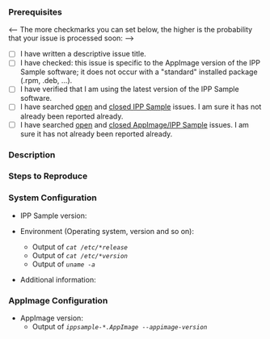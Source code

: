 ### Prerequisites

<-- The more checkmarks you can set below, the higher is the probability that your issue is processed soon: -->

- [ ] I have written a descriptive issue title.
- [ ] I have checked: this issue is specific to the AppImage version of the IPP Sample software; it does not occur with a "standard" installed package (.rpm, .deb, ...).
- [ ] I have verified that I am using the latest version of the IPP Sample software.
- [ ] I have searched [open](https://github.com/istopwg/ippsample/issues) and [closed IPP Sample](https://github.com/istopwg/ippsample/issues?q=is%3Aissue+is%3Aclosed) issues. I am sure it has not already been reported already.
- [ ] I have searched [open](https://github.com/KurtPfeifle/ippsample/issues) and [closed AppImage/IPP Sample](https://github.com/KurtPfeifle/ippsample/issues?q=is%3Aissue+is%3Aclosed) issues. I am sure it has not already been reported already.

### Description
<!-- A description of the bug or feature -->

### Steps to Reproduce
<!-- List of steps, sample code, failing test or link to a project that reproduces the behavior.
     Make sure you place a stack trace inside a code (```) block to avoid linking unrelated issues -->

### System Configuration
<!-- Tell us about the environment where you are experiencing the bug -->

- IPP Sample version:

- Environment (Operating system, version and so on):
    + Output of *`cat /etc/*release`*
    + Output of *`cat /etc/*version`*
    + Output of *`uname -a`*

- Additional information:

### AppImage Configuration

- AppImage version:
    + Output of *`ippsample-*.AppImage --appimage-version`*

<!-- Thanks for reporting the issue to ippsample/AppImage! -->


